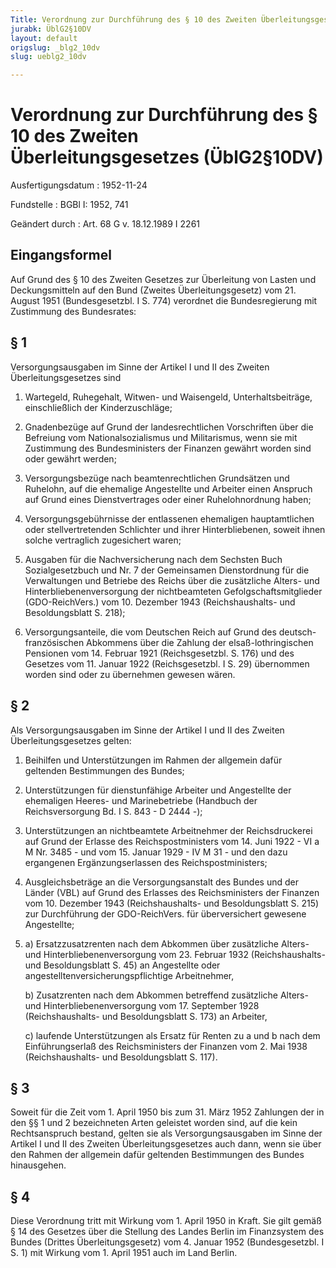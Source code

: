 ```yaml
---
Title: Verordnung zur Durchführung des § 10 des Zweiten Überleitungsgesetzes
jurabk: ÜblG2§10DV
layout: default
origslug: _blg2_10dv
slug: ueblg2_10dv

---
```


# Verordnung zur Durchführung des § 10 des Zweiten Überleitungsgesetzes (ÜblG2§10DV)

Ausfertigungsdatum
:   1952-11-24

Fundstelle
:   BGBl I: 1952, 741

Geändert durch
:   Art. 68 G v. 18.12.1989 I 2261


## Eingangsformel

Auf Grund des § 10 des Zweiten Gesetzes zur Überleitung von Lasten und
Deckungsmitteln auf den Bund (Zweites Überleitungsgesetz) vom 21.
August 1951 (Bundesgesetzbl. I S. 774) verordnet die Bundesregierung
mit Zustimmung des Bundesrates:


## § 1

Versorgungsausgaben im Sinne der Artikel I und II des Zweiten
Überleitungsgesetzes sind

1.  Wartegeld, Ruhegehalt, Witwen- und Waisengeld, Unterhaltsbeiträge,
    einschließlich der Kinderzuschläge;


2.  Gnadenbezüge auf Grund der landesrechtlichen Vorschriften über die
    Befreiung vom Nationalsozialismus und Militarismus, wenn sie mit
    Zustimmung des Bundesministers der Finanzen gewährt worden sind oder
    gewährt werden;


3.  Versorgungsbezüge nach beamtenrechtlichen Grundsätzen und Ruhelohn,
    auf die ehemalige Angestellte und Arbeiter einen Anspruch auf Grund
    eines Dienstvertrages oder einer Ruhelohnordnung haben;


4.  Versorgungsgebührnisse der entlassenen ehemaligen hauptamtlichen oder
    stellvertretenden Schlichter und ihrer Hinterbliebenen, soweit ihnen
    solche vertraglich zugesichert waren;


5.  Ausgaben für die Nachversicherung nach dem Sechsten Buch
    Sozialgesetzbuch und Nr. 7 der Gemeinsamen Dienstordnung für die
    Verwaltungen und Betriebe des Reichs über die zusätzliche Alters- und
    Hinterbliebenenversorgung der nichtbeamteten Gefolgschaftsmitglieder
    (GDO-ReichVers.) vom 10. Dezember 1943 (Reichshaushalts- und
    Besoldungsblatt S. 218);


6.  Versorgungsanteile, die vom Deutschen Reich auf Grund des deutsch-
    französischen Abkommens über die Zahlung der elsaß-lothringischen
    Pensionen vom 14. Februar 1921 (Reichsgesetzbl. S. 176) und des
    Gesetzes vom 11. Januar 1922 (Reichsgesetzbl. I S. 29) übernommen
    worden sind oder zu übernehmen gewesen wären.





## § 2

Als Versorgungsausgaben im Sinne der Artikel I und II des Zweiten
Überleitungsgesetzes gelten:

1.  Beihilfen und Unterstützungen im Rahmen der allgemein dafür geltenden
    Bestimmungen des Bundes;


2.  Unterstützungen für dienstunfähige Arbeiter und Angestellte der
    ehemaligen Heeres- und Marinebetriebe (Handbuch der Reichsversorgung
    Bd. I S. 843 - D 2444 -);


3.  Unterstützungen an nichtbeamtete Arbeitnehmer der Reichsdruckerei auf
    Grund der Erlasse des Reichspostministers vom 14. Juni 1922 - VI a M
    Nr. 3485 - und vom 15. Januar 1929 - IV M 31 - und den dazu ergangenen
    Ergänzungserlassen des Reichspostministers;


4.  Ausgleichsbeträge an die Versorgungsanstalt des Bundes und der Länder
    (VBL) auf Grund des Erlasses des Reichsministers der Finanzen vom 10.
    Dezember 1943 (Reichshaushalts- und Besoldungsblatt S. 215) zur
    Durchführung der GDO-ReichVers. für überversichert gewesene
    Angestellte;


5.
    a)  Ersatzzusatzrenten nach dem Abkommen über zusätzliche Alters- und
        Hinterbliebenenversorgung vom 23. Februar 1932 (Reichshaushalts- und
        Besoldungsblatt S. 45) an Angestellte oder
        angestelltenversicherungspflichtige Arbeitnehmer,


    b)  Zusatzrenten nach dem Abkommen betreffend zusätzliche Alters- und
        Hinterbliebenenversorgung vom 17. September 1928 (Reichshaushalts- und
        Besoldungsblatt S. 173) an Arbeiter,


    c)  laufende Unterstützungen als Ersatz für Renten zu a und b nach dem
        Einführungserlaß des Reichsministers der Finanzen vom 2. Mai 1938
        (Reichshaushalts- und Besoldungsblatt S. 117).








## § 3

Soweit für die Zeit vom 1. April 1950 bis zum 31. März 1952 Zahlungen
der in den §§ 1 und 2 bezeichneten Arten geleistet worden sind, auf
die kein Rechtsanspruch bestand, gelten sie als Versorgungsausgaben im
Sinne der Artikel I und II des Zweiten Überleitungsgesetzes auch dann,
wenn sie über den Rahmen der allgemein dafür geltenden Bestimmungen
des Bundes hinausgehen.


## § 4

Diese Verordnung tritt mit Wirkung vom 1. April 1950 in Kraft. Sie
gilt gemäß § 14 des Gesetzes über die Stellung des Landes Berlin im
Finanzsystem des Bundes (Drittes Überleitungsgesetz) vom 4. Januar
1952 (Bundesgesetzbl. I S. 1) mit Wirkung vom 1. April 1951 auch im
Land Berlin.

